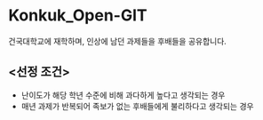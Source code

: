 # Konkuk_Open-GIT
건국대학교에 재학하며, 인상에 남던 과제들을 후배들을 공유합니다.

## <선정 조건>
- 난이도가 해당 학년 수준에 비해 과다하게 높다고 생각되는 경우
- 매년 과제가 반복되어 족보가 없는 후배들에게 불리하다고 생각되는 경우
